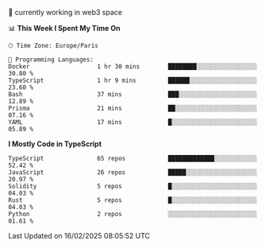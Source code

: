 🔭 currently working in web3 space

<!--START_SECTION:waka-->
📊 **This Week I Spent My Time On** 

```text
🕑︎ Time Zone: Europe/Paris

💬 Programming Languages: 
Docker                   1 hr 30 mins        ████████░░░░░░░░░░░░░░░░░   30.80 % 
TypeScript               1 hr 9 mins         ██████░░░░░░░░░░░░░░░░░░░   23.60 % 
Bash                     37 mins             ███░░░░░░░░░░░░░░░░░░░░░░   12.89 % 
Prisma                   21 mins             ██░░░░░░░░░░░░░░░░░░░░░░░   07.16 % 
YAML                     17 mins             █░░░░░░░░░░░░░░░░░░░░░░░░   05.89 % 
```

**I Mostly Code in TypeScript** 

```text
TypeScript               65 repos            █████████████░░░░░░░░░░░░   52.42 % 
JavaScript               26 repos            █████░░░░░░░░░░░░░░░░░░░░   20.97 % 
Solidity                 5 repos             █░░░░░░░░░░░░░░░░░░░░░░░░   04.03 % 
Rust                     5 repos             █░░░░░░░░░░░░░░░░░░░░░░░░   04.03 % 
Python                   2 repos             ░░░░░░░░░░░░░░░░░░░░░░░░░   01.61 % 
```




 Last Updated on 16/02/2025 08:05:52 UTC
<!--END_SECTION:waka-->

